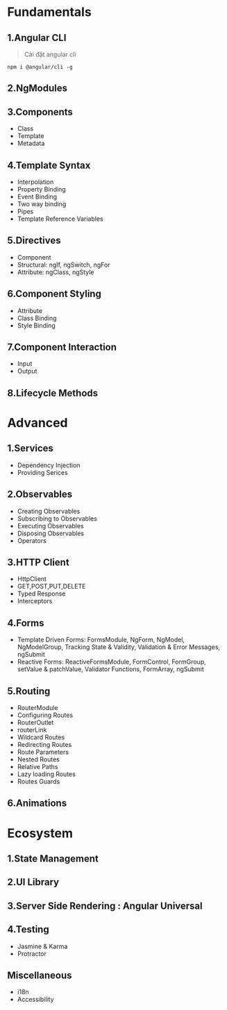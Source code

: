 # Fundamentals
## 1.Angular CLI
  > Cài đặt angular cli
```
npm i @angular/cli -g
```

## 2.NgModules
## 3.Components
- Class
- Template
- Metadata
## 4.Template Syntax 
- Interpolation
- Property Binding
- Event Binding
- Two way binding
- Pipes 
- Template Reference Variables
## 5.Directives 
- Component
- Structural: ngIf, ngSwitch, ngFor
- Attribute: ngClass, ngStyle
## 6.Component Styling
- Attribute
- Class Binding
- Style Binding
## 7.Component Interaction 
- Input
- Output
## 8.Lifecycle Methods

# Advanced 
## 1.Services
- Dependency Injection
- Providing Serices
## 2.Observables
- Creating Observables
- Subscribing to Observables
- Executing Observables
- Disposing Observables
- Operators
## 3.HTTP Client
- HttpClient
- GET,POST,PUT,DELETE
- Typed Response
- Interceptors
## 4.Forms
- Template Driven Forms: FormsModule, NgForm, NgModel, NgModelGroup, Tracking State & Validity, Validation & Error Messages, ngSubmit
- Reactive Forms: ReactiveFormsModule, FormControl, FormGroup, setValue & patchValue, Validator Functions, FormArray, ngSubmit
## 5.Routing
- RouterModule
- Configuring Routes
- RouterOutlet
- routerLink
- Wildcard Routes
- Redirecting Routes
- Route Parameters
- Nested Routes
- Relative Paths
- Lazy loading Routes
- Routes Guards
## 6.Animations
# Ecosystem
## 1.State Management
## 2.UI Library
## 3.Server Side Rendering : Angular Universal
## 4.Testing 
- Jasmine & Karma
- Protractor
## Miscellaneous
- i18n
- Accessibility




